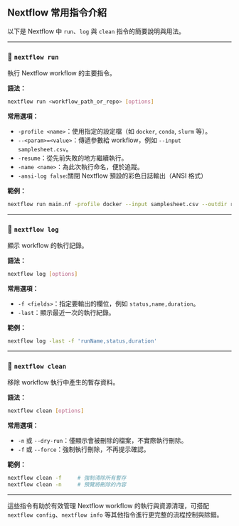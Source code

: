 ## Nextflow 常用指令介紹

以下是 Nextflow 中 `run`、`log` 與 `clean` 指令的簡要說明與用法。

---

### 🔹 `nextflow run`

執行 Nextflow workflow 的主要指令。

**語法：**

```bash
nextflow run <workflow_path_or_repo> [options]
```

**常用選項：**

* `-profile <name>`：使用指定的設定檔（如 `docker`, `conda`, `slurm` 等）。
* `--<param>=<value>`：傳遞參數給 workflow，例如 `--input samplesheet.csv`。
* `-resume`：從先前失敗的地方繼續執行。
* `-name <name>`：為此次執行命名，便於追蹤。
* `-ansi-log false`:關閉 Nextflow 預設的彩色日誌輸出（ANSI 格式）

**範例：**

```bash
nextflow run main.nf -profile docker --input samplesheet.csv --outdir results
```

---

### 🔹 `nextflow log`

顯示 workflow 的執行記錄。

**語法：**

```bash
nextflow log [options]
```

**常用選項：**

* `-f <fields>`：指定要輸出的欄位，例如 `status,name,duration`。
* `-last`：顯示最近一次的執行紀錄。

**範例：**

```bash
nextflow log -last -f 'runName,status,duration'
```

---

### 🔹 `nextflow clean`

移除 workflow 執行中產生的暫存資料。

**語法：**

```bash
nextflow clean [options]
```

**常用選項：**

* `-n` 或 `--dry-run`：僅顯示會被刪除的檔案，不實際執行刪除。
* `-f` 或 `--force`：強制執行刪除，不再提示確認。

**範例：**

```bash
nextflow clean -f     # 強制清除所有暫存
nextflow clean -n     # 預覽將刪除的內容
```

---

這些指令有助於有效管理 Nextflow workflow 的執行與資源清理，可搭配 `nextflow config`、`nextflow info` 等其他指令進行更完整的流程控制與除錯。
